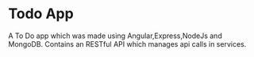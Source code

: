 # Todo App
A To Do app which was made using Angular,Express,NodeJs and MongoDB.
Contains an RESTful API which manages api calls in services.
